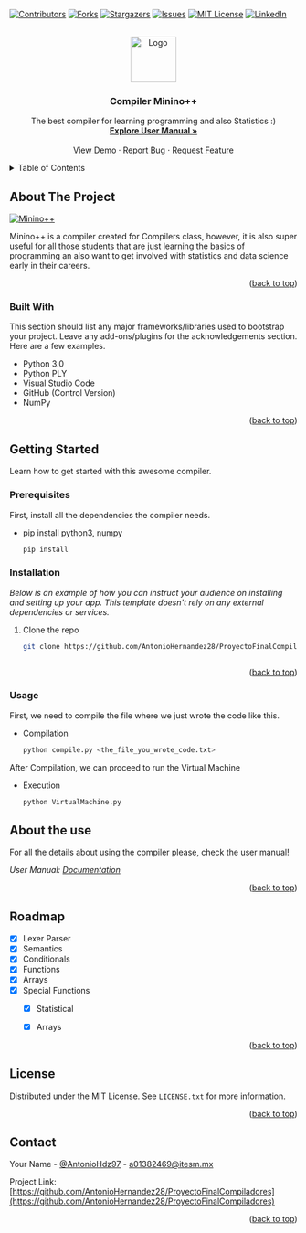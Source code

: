 <div id="top"></div>
<!--
*** Thanks for checking out the Best-README-Template. If you have a suggestion
*** that would make this better, please fork the repo and create a pull request
*** or simply open an issue with the tag "enhancement".
*** Don't forget to give the project a star!
*** Thanks again! Now go create something AMAZING! :D
-->



<!-- PROJECT SHIELDS -->
<!--
*** I'm using markdown "reference style" links for readability.
*** Reference links are enclosed in brackets [ ] instead of parentheses ( ).
*** See the bottom of this document for the declaration of the reference variables
*** for contributors-url, forks-url, etc. This is an optional, concise syntax you may use.
*** https://www.markdownguide.org/basic-syntax/#reference-style-links
-->
[![Contributors][contributors-shield]][contributors-url]
[![Forks][forks-shield]][forks-url]
[![Stargazers][stars-shield]][stars-url]
[![Issues][issues-shield]][issues-url]
[![MIT License][license-shield]][license-url]
[![LinkedIn][linkedin-shield]][linkedin-url]



<!-- PROJECT LOGO -->
<br />
<div align="center">
  <a href="https://github.com/othneildrew/Best-README-Template">
    <img src="images/logo.png" alt="Logo" width="80" height="80">
  </a>

  <h3 align="center">Compiler Minino++</h3>

  <p align="center">
    The best compiler for learning programming and also Statistics :) 
    <br />
    <a href="https://drive.google.com/file/d/1sb6xhJAsnpZrLnZi55nVxvVo4CLCXS4c/view?usp=sharing"><strong>Explore User Manual »</strong></a>
    <br />
    <br />
    <a href="https://drive.google.com/file/d/1OPOyR4mE2Wuj9rCbtIvrdcWGDWuMj58L/view?usp=sharing">View Demo</a>
    ·
    <a href="https://github.com/AntonioHernandez28/ProyectoFinalCompiladores">Report Bug</a>
    ·
    <a href="https://github.com/AntonioHernandez28/ProyectoFinalCompiladores">Request Feature</a>
  </p>
</div>



<!-- TABLE OF CONTENTS -->
<details>
  <summary>Table of Contents</summary>
  <ol>
    <li>
      <a href="#about-the-project">About The Project</a>
      <ul>
        <li><a href="#built-with">Built With</a></li>
      </ul>
    </li>
    <li>
      <a href="#getting-started">Getting Started</a>
      <ul>
        <li><a href="#prerequisites">Prerequisites</a></li>
        <li><a href="#installation">Installation</a></li>
      </ul>
    </li>
    <li><a href="#About the Usage">Usage</a></li>
    <li><a href="#roadmap">Roadmap</a></li>
    <li><a href="#license">License</a></li>
    <li><a href="#contact">Contact</a></li>
  </ol>
</details>



<!-- ABOUT THE PROJECT -->
## About The Project

[![Minino++][product-screenshot]](https://example.com)

Minino++ is a compiler created for Compilers class, however, it is also super useful for all those students that are just learning the basics of programming an also want to get involved with statistics and data science early in their careers. 

<p align="right">(<a href="#top">back to top</a>)</p>



### Built With

This section should list any major frameworks/libraries used to bootstrap your project. Leave any add-ons/plugins for the acknowledgements section. Here are a few examples.

* Python 3.0
* Python PLY 
* Visual Studio Code 
* GitHub (Control Version) 
* NumPy

<p align="right">(<a href="#top">back to top</a>)</p>



<!-- GETTING STARTED -->
## Getting Started

Learn how to get started with this awesome compiler.

### Prerequisites

First, install all the dependencies the compiler needs. 
* pip install python3, numpy 
  ```sh
  pip install 
  ```

### Installation

_Below is an example of how you can instruct your audience on installing and setting up your app. This template doesn't rely on any external dependencies or services._

1. Clone the repo
   ```sh
   git clone https://github.com/AntonioHernandez28/ProyectoFinalCompiladores.git
   ```
   ```

<p align="right">(<a href="#top">back to top</a>)</p>


### Usage

First, we need to compile the file where we just wrote the code like this. 
* Compilation
  ```sh
  python compile.py <the_file_you_wrote_code.txt> 
  ```

After Compilation, we can proceed to run the Virtual Machine
* Execution
  ```sh
  python VirtualMachine.py  
  ```


<!-- USAGE EXAMPLES -->
## About the use

For all the details about using the compiler please, check the user manual! 

_User Manual:  [Documentation](https://drive.google.com/file/d/1sb6xhJAsnpZrLnZi55nVxvVo4CLCXS4c/view?usp=sharing)_

<p align="right">(<a href="#top">back to top</a>)</p>



<!-- ROADMAP -->
## Roadmap

- [x] Lexer Parser
- [x] Semantics
- [x] Conditionals
- [x] Functions
- [x] Arrays
- [x] Special Functions
    - [x] Statistical
    - [x] Arrays


<p align="right">(<a href="#top">back to top</a>)</p>



<!-- CONTRIBUTING -->




<!-- LICENSE -->
## License

Distributed under the MIT License. See `LICENSE.txt` for more information.

<p align="right">(<a href="#top">back to top</a>)</p>



<!-- CONTACT -->
## Contact

Your Name - [@AntonioHdz97](https://twitter.com/AntonioHdz97) - a01382469@itesm.mx

Project Link: [https://github.com/AntonioHernandez28/ProyectoFinalCompiladores](https://github.com/AntonioHernandez28/ProyectoFinalCompiladores)

<p align="right">(<a href="#top">back to top</a>)</p>






<!-- MARKDOWN LINKS & IMAGES -->
<!-- https://www.markdownguide.org/basic-syntax/#reference-style-links -->
[contributors-shield]: https://img.shields.io/github/contributors/othneildrew/Best-README-Template.svg?style=for-the-badge
[contributors-url]: https://github.com/othneildrew/Best-README-Template/graphs/contributors
[forks-shield]: https://img.shields.io/github/forks/othneildrew/Best-README-Template.svg?style=for-the-badge
[forks-url]: https://github.com/othneildrew/Best-README-Template/network/members
[stars-shield]: https://img.shields.io/github/stars/othneildrew/Best-README-Template.svg?style=for-the-badge
[stars-url]: https://github.com/othneildrew/Best-README-Template/stargazers
[issues-shield]: https://img.shields.io/github/issues/othneildrew/Best-README-Template.svg?style=for-the-badge
[issues-url]: https://github.com/othneildrew/Best-README-Template/issues
[license-shield]: https://img.shields.io/github/license/othneildrew/Best-README-Template.svg?style=for-the-badge
[license-url]: https://github.com/othneildrew/Best-README-Template/blob/master/LICENSE.txt
[linkedin-shield]: https://img.shields.io/badge/-LinkedIn-black.svg?style=for-the-badge&logo=linkedin&colorB=555
[linkedin-url]: https://linkedin.com/in/othneildrew
[product-screenshot]: images/screenshot.png
